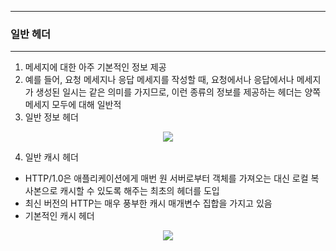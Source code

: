 -----
### 일반 헤더
-----
1. 메세지에 대한 아주 기본적인 정보 제공
2. 예를 들어, 요청 메세지나 응답 메세지를 작성할 때, 요청에서나 응답에서나 메세지가 생성된 일시는 같은 의미를 가지므로, 이런 종류의 정보를 제공하는 헤더는 양쪽 메세지 모두에 대해 일반적
3. 일반 정보 헤더
<div align="center">
<img src="https://github.com/user-attachments/assets/34680b51-3327-417d-afe8-62ef8f6298b6">
</div>

4. 일반 캐시 헤더
  - HTTP/1.0은 애플리케이션에게 매번 원 서버로부터 객체를 가져오는 대신 로컬 복사본으로 캐시할 수 있도록 해주는 최초의 헤더를 도입
  - 최신 버전의 HTTP는 매우 풍부한 캐시 매개변수 집합을 가지고 있음
  - 기본적인 캐시 헤더
<div align="center">
<img src="https://github.com/user-attachments/assets/b5f5a662-3a40-41a4-a18e-06e667dd4735">
</div>
